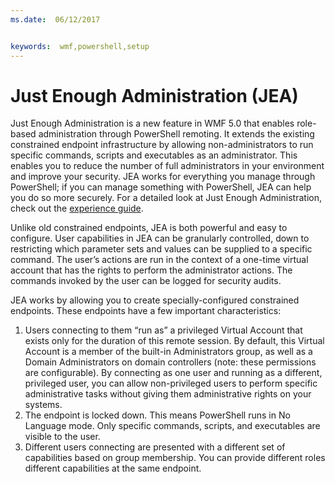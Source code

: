 ```yaml
---
ms.date:  06/12/2017


keywords:  wmf,powershell,setup
---
```


# Just Enough Administration (JEA)
Just Enough Administration is a new feature in WMF 5.0 that enables role-based administration through PowerShell remoting.  It extends the existing constrained endpoint infrastructure by allowing non-administrators to run specific commands, scripts and executables as an administrator.  This enables you to reduce the number of full administrators in your environment and improve your security.  JEA works for everything you manage through PowerShell; if you can manage something with PowerShell, JEA can help you do so more securely.  For a detailed look at Just Enough Administration, check out the [experience guide](http://aka.ms/JEA).

Unlike old constrained endpoints, JEA is both powerful and easy to configure.  User capabilities in JEA can be granularly controlled, down to restricting which parameter sets and values can be supplied to a specific command. The user’s actions are run in the context of a one-time virtual account that has the rights to perform the administrator actions.  The commands invoked by the user can be logged for security audits.

JEA works by allowing you to create specially-configured constrained endpoints.  These endpoints have a few important characteristics:

1. Users connecting to them “run as” a privileged Virtual Account that exists only for the duration of this remote session.  By default, this Virtual Account is a member of the built-in Administrators group, as well as a Domain Administrators on domain controllers (note: these permissions are configurable). By connecting as one user and running as a different, privileged user, you can allow non-privileged users to perform specific administrative tasks without giving them administrative rights on your systems.
2. The endpoint is locked down.  This means PowerShell runs in No Language mode.  Only specific commands, scripts, and executables are visible to the user.
3. Different users connecting are presented with a different set of capabilities based on group membership.  You can provide different roles different capabilities at the same endpoint.
